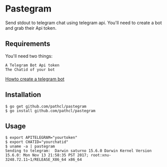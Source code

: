 Pastegram
===================

Send stdout to telegram chat using telegram api. You'll need to create a bot and grab their Api token.

Requirements
---------

You'll need two things:

    A Telegram Bot Api token
    The Chatid of your bot

[Howto create a telegram bot](https://www.sohamkamani.com/blog/2016/09/21/making-a-telegram-bot/)

Installation
---------

    $ go get github.com/pathcl/pastegram
    $ go install github.com/pathcl/pastegram

Usage
---------

    $ export APITELEGRAM="yourtoken"
    $ export CHATID="yourchatid"
    $ uname -a | pastegram 
    Sending to telegram:  Darwin saturno 15.6.0 Darwin Kernel Version 15.6.0: Mon Nov 13 21:58:35 PST 2017; root:xnu-3248.72.11~1/RELEASE_X86_64 x86_64
